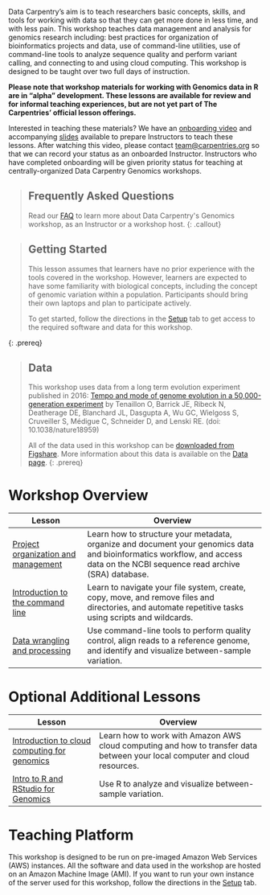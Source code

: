 ---
---

Data Carpentry’s aim is to teach researchers basic concepts, skills, and tools for working
with data so that they can get more done in less time, and with less pain. This workshop
teaches data management and analysis for genomics research including: 
best practices for organization of bioinformatics projects and data, use of command-line 
utilities, use of command-line tools to analyze sequence quality and
perform variant calling, and connecting to and using cloud computing. This workshop is designed to 
be taught over two full days of instruction.

**Please note that workshop materials for working with Genomics data in R are in “alpha” development. These lessons are available for review and for informal teaching experiences, but are not yet part of The Carpentries’ official lesson offerings.**

Interested in teaching these materials? We have an [onboarding video](https://www.youtube.com/watch?v=zgdutO5tejo) and accompanying [slides](https://docs.google.com/presentation/d/1fLlT2lPv32DqCFpRPPdHZBNHiQTpK79wd5Z3nsFwL3s/edit#slide=id.p) available to prepare Instructors to teach these lessons. After watching this video, please contact team@carpentries.org so that we can record your status as an onboarded Instructor. Instructors who have completed onboarding will be given priority status for teaching at centrally-organized Data Carpentry Genomics workshops.


> ## Frequently Asked Questions
> Read our [FAQ](/genomics-workshop/faq/) to learn more about Data Carpentry's Genomics workshop, as an Instructor or a workshop host.
{: .callout}

> ## Getting Started
>
> This lesson assumes that learners have no prior experience with the tools covered in the workshop. 
> However, learners are expected to have some familiarity with biological concepts,
> including the 
> concept of genomic variation within a population. Participants should bring their own laptops and plan to participate actively. 
> 
> To get started, follow the directions in the [Setup](setup.html) tab to 
> get access to the required software and data for this workshop.
> 
{: .prereq}

> ## Data
> 
> This workshop uses data from a long term evolution experiment published in 2016: [Tempo and mode of genome evolution in a 50,000-generation experiment](https://www.ncbi.nlm.nih.gov/pmc/articles/PMC4988878/) by Tenaillon O, Barrick JE, Ribeck N, Deatherage DE, Blanchard JL, Dasgupta A, Wu GC, Wielgoss S, Cruveiller S, Médigue C, Schneider D, and Lenski RE. (doi: 10.1038/nature18959)
>
> All of the data used in this workshop can be [downloaded from Figshare](https://figshare.com/articles/Data_Carpentry_Genomics_beta_2_0/7726454). 
> More information about this data is available on the [Data page](https://datacarpentry.org/organization-genomics/data/).
{: .prereq} 

# Workshop Overview 

| Lesson    | Overview |
| ------- | ---------- |
| [Project organization and management](https://mmb-umcu.github.io/organization-genomics/) | Learn how to structure your metadata, organize and document your genomics data and bioinformatics workflow, and access data on the NCBI sequence read archive (SRA) database.|
| [Introduction to the command line](https://mmb-umcu.github.io/shell-genomics/) |  Learn to navigate your file system, create, copy, move, and remove files and directories, and automate repetitive tasks using scripts and wildcards. |
| [Data wrangling and processing](https://mmb-umcu.github.io/wrangling-genomics/) | Use command-line tools to perform quality control, align reads to a reference genome, and identify and visualize between-sample variation. |

# Optional Additional Lessons

| Lesson | Overview |
| ------- | -------- |
| [Introduction to cloud computing for genomics](http://www.datacarpentry.org/cloud-genomics/) | Learn how to work with Amazon AWS cloud computing and how to transfer data between your local computer and cloud resources. 
| [Intro to R and RStudio for Genomics](https://datacarpentry.org/genomics-r-intro/) | Use R to analyze and visualize between-sample variation. |

# Teaching Platform
This workshop is designed to be run on pre-imaged Amazon Web Services (AWS)
instances. All the software and data used in the workshop are hosted on an Amazon Machine Image (AMI).
If you want to run your own instance of the server used for this workshop, follow the directions in the [Setup](setup.html) tab. 

